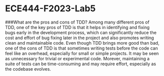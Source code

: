# ECE444-F2023-Lab5


###What are the pros and cons of TDD?
  Among many different pros of TDD, one of the key pros of TDD is that it helps in identifying and fixing bugs early in the development process, which can significantly reduce the cost and effort of bug fixing later in the project and also promotes writing clean and maintainable code.
Even though TDD brings more good than bad, one of the cons of TDD is that sometimes writing tests before the code can feel like an overhead, especially for small or simple projects. It may be seen as unnecessary for trivial or experimental code. Morever, maintaining a suite of tests can be time-consuming and may require effort, especially as the codebase evolves.
